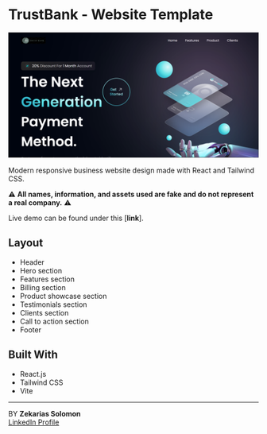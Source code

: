 # TrustBank - Website Template

![Home Screenshot](./Screenshot%202024-11-04%20042447.png)

Modern responsive business website design made with React and Tailwind CSS.

⚠️ **All names, information, and assets used are fake and do not represent a real company.** ⚠️

Live demo can be found under this [**link**].

## Layout
- Header
- Hero section
- Features section
- Billing section
- Product showcase section
- Testimonials section
- Clients section
- Call to action section
- Footer

## Built With
- React.js
- Tailwind CSS
- Vite

---

BY **Zekarias Solomon**  
[LinkedIn Profile](https://www.linkedin.com/in/zekarias-solomon-79672b229?utm_source=share&utm_campaign=share_via&utm_content=profile&utm_medium=android_app)
